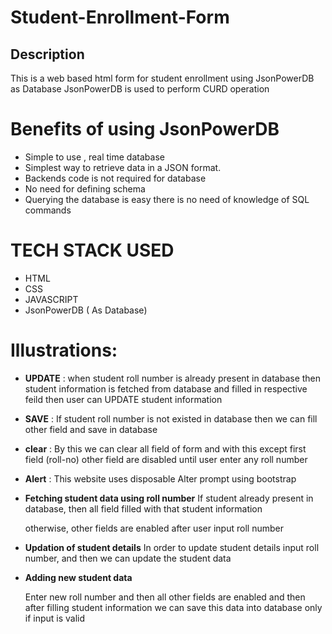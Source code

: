 # Student-Enrollment-Form
## Description 
This is a web based html form for student enrollment using JsonPowerDB as Database 
JsonPowerDB is used to perform CURD operation 


# Benefits of using JsonPowerDB
* Simple to use , real time database
* Simplest way to retrieve data in a JSON format.
* Backends code is not required for database 
* No need for defining schema 
* Querying the database is easy there is no need  of knowledge of SQL commands

# TECH STACK USED
* HTML
* CSS
* JAVASCRIPT 
* JsonPowerDB ( As Database)



# Illustrations:
* **UPDATE** : when student roll number is already present in database then student information is fetched from database and filled in respective feild then user can UPDATE student information 
* **SAVE** : If student roll number is not existed in database then we can fill other field and save in database
* **clear** : By this we can clear all field of form and with this except first field (roll-no) other field are disabled until user enter any roll number
* **Alert** : This website uses disposable Alter prompt using bootstrap





* **Fetching student data using roll number**
  If student already present in database, then all field filled with that student information
  
  otherwise, other fields are enabled after user input roll number
  
* **Updation of student details**
  In order to update student details input roll number, and then we can update the student data
  
 

* **Adding new student data**

  Enter new roll number and then all other fields are enabled and then after filling student information we can save this data into database only if input is valid
  
  
 
